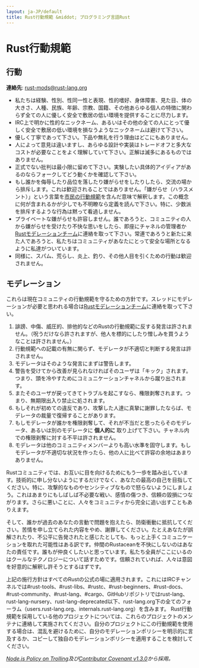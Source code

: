 ```yaml
---
layout: ja-JP/default
title: Rust行動規範 &middot; プログラミング言語Rust
---
```


# Rust行動規範

## 行動

**連絡先**: [rust-mods@rust-lang.org](mailto:rust-mods@rust-lang.org)

* 私たちは経験、性別、性同一性と表現、性的嗜好、身体障害、見た目、体の大きさ、人種、民族、年齢、宗教、国籍、その他あらゆる個人の特徴に関わらず全ての人に優しく安全で敷居の低い環境を提供することに尽力します。
* IRC上で明かに性的なニックネーム、あるいはその他の全ての人にとって優しく安全で敷居の低い環境を損なうようなニックネームは避けて下さい。
* 優しく丁寧であって下さい。下品や無礼を行う理由はどこにもありません。
* 人によって意見は違いますし、あらゆる設計や実装はトレードオフと多大なコストが必要なことをよく理解していて下さい。正解は滅多にあるものではありません。
* 正式でない批判は最小限に留めて下さい。実験したい具体的アイディアがあるのならフォークしてどう動くかを確認して下さい。
* もし誰かを侮辱したり品位を落したり嫌がらせをしたりしたら、交流の場から排斥します。これは歓迎されることではありません。「嫌がらせ（ハラスメント）」という言葉を<a href="http://citizencodeofconduct.org/">市民の行動規範</a>を含んだ意味で解釈します。この概念に何が含まれるかが少しでも不明瞭なら定義を読んで下さい。特に、少数派を排斥するような行為は黙って看過しません。
* プライベートな嫌がらせも許容しません。誰であろうと、コミュニティの人から嫌がらせを受けたり不快な思いをしたら、即座にチャネルの管理者か[Rustモデレーションチーム](/team.html#Moderation)に連絡を取って下さい。常連であろうと新たに来た人であろうと、私たちはコミュニティがあなたにとって安全な場所となるように私達がついています。
* 同様に、スパム、荒らし、炎上、釣り、その他人目を引くための行動は歓迎されません。

## モデレーション

これらは現在コミュニティの行動規範を守るための方針です。スレッドにモデレーションが必要と思われる場合は[Rustモデレーションチーム](/team.html#Moderation)に連絡を取って下さい。

1. 誹謗、中傷、威圧的、排他的などのRustの行動規範に反する発言は許されません。（呪うだけなら許されますが、他人を標的にしたり憎しみを買うようなことは許されません。）
2. 行動規範への記載の有無に関らず、モデレータが不適切と判断する発言は許されません。
3. モデレータはそのような発言にまずは警告します。
4. 警告を受けてから改善が見られなければそのユーザは「キック」されます。つまり、頭を冷やすためにコミュニケーションチャネルから蹴り出されます。
5. またそのユーザが戻ってきてトラブルを起こすなら、権限剥奪されます。つまり、無期限出入り禁止に処されます。
6. もしそれが初めての違反であり、攻撃した人達に真摯に謝罪したならば、モデレータの裁量で復帰することがあります。
7. もしモデレータが誰かを権限剥奪して、それが不当だと思ったらそのモデレータ、あるいは別のモデレータに **個人的に** 取り上げて下さい。チャネル内での権限剥奪に対する不平は許されません。
8. モデレータは他のコミュニティメンバーよりも高い水準を固守します。もしモデレータが不適切な状況を作ったら、他の人に比べて許容の余地はあまりありません。

Rustコミュニティでは、お互いに目を向けるためにもう一歩を踏み出しています。技術的に申し分ないようにするだけでなく、あなたの最高の自己を目指してください。特に、攻撃的なものやセンシティブなもので怒らないようにしましょう。これはあまりにもしばしば不必要な戦い、感情の傷つき、信頼の毀損につながります。さらに悪いことに、人々をコミュニティから完全に追い出すこともありえます。

そして、誰かが過去のあなたの言動で問題を抱えたら、防衛衝動に抵抗してください。苦情を申し立てられた内容をやめ、謝罪してください。たとえあなたが誤解されたり、不公平に告発されたと感じたとしても、もっと上手くコミュニケーションを取れた可能性はある訳です。仲間のRustaceanを不快にしないのはあなたの責任です。誰もが仲良くしたいと思っています。私たち全員がここにいるのはクールなテクノロジーについて話すためです。信頼されていれば、人々は意図を好意的に解釈し許そうとするはずです。

上記の施行方針はすべてのRustの公式の場に適用されます。これにはIRCチャンネルでは#rust-tools、#rust-libs、#rustc、#rust-beginners、#rust-docs、#rust-community、#rust-lang、#cargo、GitHubリポジトリではrust-lang、rust-lang-nursery、rust-lang-deprecated以下、rust-lang.org下の全てのフォーラム（users.rust-lang.org、internals.rust-lang.org）を含みます。 Rust行動規範を採用している他のプロジェクトについては、これらのプロジェクトのメンテナに連絡して実施されてください。自分のプロジェクトにこの行動規範を使用する場合は、混乱を避けるために、自分のモデレーションポリシーを明示的に言及するか、コピーして独自のモデレーションポリシーを適用することを検討してください。

*[Node.js Policy on Trolling](http://blog.izs.me/post/30036893703/policy-on-trolling)及び[Contributor Covenant v1.3.0](http://contributor-covenant.org/version/1/3/0/)から採用。*
